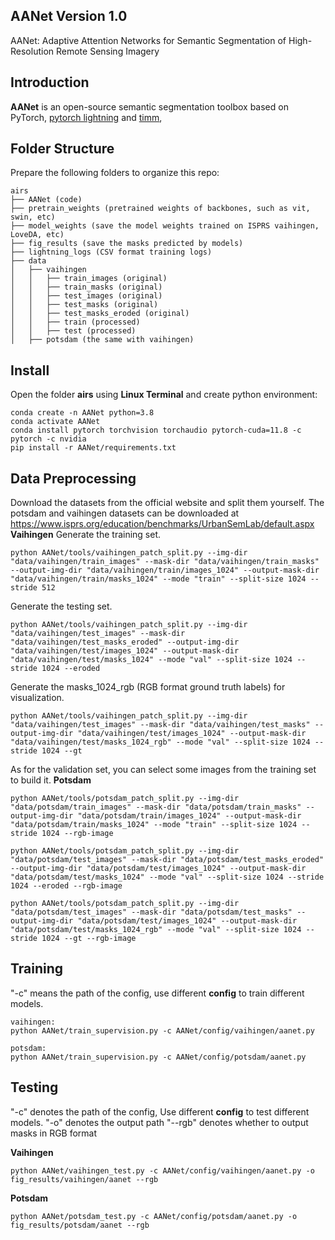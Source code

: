 ## AANet Version 1.0

AANet: Adaptive Attention Networks for Semantic Segmentation of High-Resolution Remote Sensing Imagery

## Introduction

**AANet** is an open-source semantic segmentation toolbox based on PyTorch, [pytorch lightning](https://www.pytorchlightning.ai/)
and [timm](https://github.com/rwightman/pytorch-image-models),

## Folder Structure

Prepare the following folders to organize this repo:

```none
airs
├── AANet (code)
├── pretrain_weights (pretrained weights of backbones, such as vit, swin, etc)
├── model_weights (save the model weights trained on ISPRS vaihingen, LoveDA, etc)
├── fig_results (save the masks predicted by models)
├── lightning_logs (CSV format training logs)
├── data
│   ├── vaihingen
│   │   ├── train_images (original)
│   │   ├── train_masks (original)
│   │   ├── test_images (original)
│   │   ├── test_masks (original)
│   │   ├── test_masks_eroded (original)
│   │   ├── train (processed)
│   │   ├── test (processed)
│   ├── potsdam (the same with vaihingen)
```

## Install

Open the folder **airs** using **Linux Terminal** and create python environment:

```
conda create -n AANet python=3.8
conda activate AANet
conda install pytorch torchvision torchaudio pytorch-cuda=11.8 -c pytorch -c nvidia
pip install -r AANet/requirements.txt
```

## Data Preprocessing

Download the datasets from the official website and split them yourself.
The potsdam and vaihingen datasets can be downloaded at https://www.isprs.org/education/benchmarks/UrbanSemLab/default.aspx
**Vaihingen**
Generate the training set.

```
python AANet/tools/vaihingen_patch_split.py --img-dir "data/vaihingen/train_images" --mask-dir "data/vaihingen/train_masks" --output-img-dir "data/vaihingen/train/images_1024" --output-mask-dir "data/vaihingen/train/masks_1024" --mode "train" --split-size 1024 --stride 512 
```

Generate the testing set.

```
python AANet/tools/vaihingen_patch_split.py --img-dir "data/vaihingen/test_images" --mask-dir "data/vaihingen/test_masks_eroded" --output-img-dir "data/vaihingen/test/images_1024" --output-mask-dir "data/vaihingen/test/masks_1024" --mode "val" --split-size 1024 --stride 1024 --eroded
```

Generate the masks_1024_rgb (RGB format ground truth labels) for visualization.

```
python AANet/tools/vaihingen_patch_split.py --img-dir "data/vaihingen/test_images" --mask-dir "data/vaihingen/test_masks" --output-img-dir "data/vaihingen/test/images_1024" --output-mask-dir "data/vaihingen/test/masks_1024_rgb" --mode "val" --split-size 1024 --stride 1024 --gt
```

As for the validation set, you can select some images from the training set to build it.
**Potsdam**

```
python AANet/tools/potsdam_patch_split.py --img-dir "data/potsdam/train_images" --mask-dir "data/potsdam/train_masks" --output-img-dir "data/potsdam/train/images_1024" --output-mask-dir "data/potsdam/train/masks_1024" --mode "train" --split-size 1024 --stride 1024 --rgb-image 
```

```
python AANet/tools/potsdam_patch_split.py --img-dir "data/potsdam/test_images" --mask-dir "data/potsdam/test_masks_eroded" --output-img-dir "data/potsdam/test/images_1024" --output-mask-dir "data/potsdam/test/masks_1024" --mode "val" --split-size 1024 --stride 1024 --eroded --rgb-image
```

```
python AANet/tools/potsdam_patch_split.py --img-dir "data/potsdam/test_images" --mask-dir "data/potsdam/test_masks" --output-img-dir "data/potsdam/test/images_1024" --output-mask-dir "data/potsdam/test/masks_1024_rgb" --mode "val" --split-size 1024 --stride 1024 --gt --rgb-image
```

## Training

"-c" means the path of the config, use different **config** to train different models.

```
vaihingen:
python AANet/train_supervision.py -c AANet/config/vaihingen/aanet.py

potsdam:
python AANet/train_supervision.py -c AANet/config/potsdam/aanet.py
```

## Testing

"-c" denotes the path of the config, Use different **config** to test different models.
"-o" denotes the output path
"--rgb" denotes whether to output masks in RGB format

**Vaihingen**

```
python AANet/vaihingen_test.py -c AANet/config/vaihingen/aanet.py -o fig_results/vaihingen/aanet --rgb
```

**Potsdam**

```
python AANet/potsdam_test.py -c AANet/config/potsdam/aanet.py -o fig_results/potsdam/aanet --rgb
```
